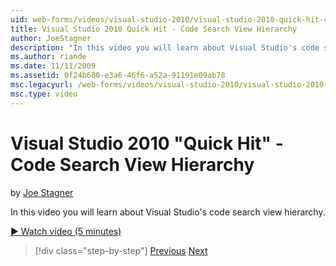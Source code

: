```yaml
---
uid: web-forms/videos/visual-studio-2010/visual-studio-2010-quick-hit-code-search-view-hierarchy
title: Visual Studio 2010 Quick Hit - Code Search View Hierarchy
author: JoeStagner
description: "In this video you will learn about Visual Studio's code search view hierarchy."
ms.author: riande
ms.date: 11/11/2009
ms.assetid: 0f24b680-e3a6-46f6-a52a-91191e09ab78
msc.legacyurl: /web-forms/videos/visual-studio-2010/visual-studio-2010-quick-hit-code-search-view-hierarchy
msc.type: video
---
```

Visual Studio 2010 "Quick Hit" - Code Search View Hierarchy
====================
by [Joe Stagner](https://github.com/JoeStagner)

In this video you will learn about Visual Studio's code search view hierarchy.

[&#9654; Watch video (5 minutes)](https://channel9.msdn.com/Blogs/ASP-NET-Site-Videos/visual-studio-2010-quick-hit-code-search-view-hierarchy)

> [!div class="step-by-step"]
> [Previous](visual-studio-2010-quick-hit-code-optimized-profile.md)
> [Next](visual-studio-2010-quick-hit-intellisense-smart-lists.md)
